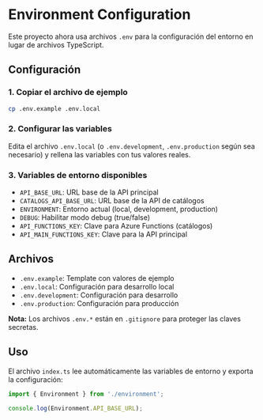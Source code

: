 # Environment Configuration

Este proyecto ahora usa archivos `.env` para la configuración del entorno en lugar de archivos TypeScript.

## Configuración

### 1. Copiar el archivo de ejemplo
```bash
cp .env.example .env.local
```

### 2. Configurar las variables
Edita el archivo `.env.local` (o `.env.development`, `.env.production` según sea necesario) y rellena las variables con tus valores reales.

### 3. Variables de entorno disponibles

- `API_BASE_URL`: URL base de la API principal
- `CATALOGS_API_BASE_URL`: URL base de la API de catálogos  
- `ENVIRONMENT`: Entorno actual (local, development, production)
- `DEBUG`: Habilitar modo debug (true/false)
- `API_FUNCTIONS_KEY`: Clave para Azure Functions (catálogos)
- `API_MAIN_FUNCTIONS_KEY`: Clave para la API principal

## Archivos

- `.env.example`: Template con valores de ejemplo
- `.env.local`: Configuración para desarrollo local
- `.env.development`: Configuración para desarrollo
- `.env.production`: Configuración para producción

**Nota:** Los archivos `.env.*` están en `.gitignore` para proteger las claves secretas.

## Uso

El archivo `index.ts` lee automáticamente las variables de entorno y exporta la configuración:

```typescript
import { Environment } from './environment';

console.log(Environment.API_BASE_URL);
```
